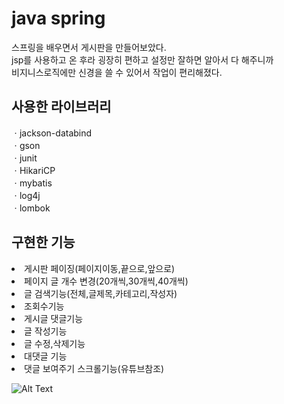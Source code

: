# java spring
스프링을 배우면서 게시판을 만들어보았다.<br>
jsp를 사용하고 온 후라 굉장히 편하고 설정만 잘하면 알아서 다 해주니까 <br>
비지니스로직에만 신경을 쓸 수 있어서 작업이 편리해졌다.

## 사용한 라이브러리
ㆍjackson-databind<br>
ㆍgson<br>
ㆍjunit<br>
ㆍHikariCP<br>
ㆍmybatis<br>
ㆍlog4j<br>
ㆍlombok<br>

## 구현한 기능 
<li> 게시판 페이징(페이지이동,끝으로,앞으로)</li>
<li> 페이지 글 개수 변경(20개씩,30개씩,40개씩)</li>
<li> 글 검색기능(전체,글제목,카테고리,작성자)</li>
<li> 조회수기능</li>
<li> 게시글 댓글기능</li>
<li> 글 작성기능</li>
<li> 글 수정,삭제기능</li>
<li> 대댓글 기능</li>
<li> 댓글 보여주기 스크롤기능(유튜브참조)</li>

![Alt Text](https://k.kakaocdn.net/dn/LjRfQ/btqwqjJB1ZG/UkgU00G4lUAy6DQ7z51qA0/img.png)
